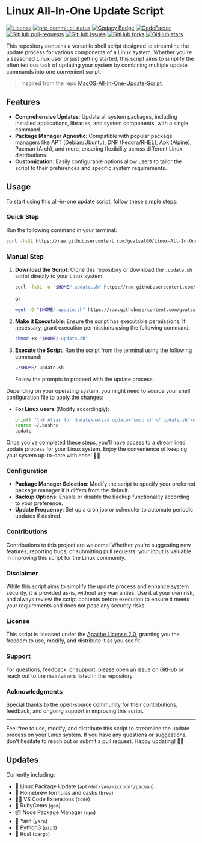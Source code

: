 # Linux All-In-One Update Script

[![License](https://img.shields.io/badge/License-Apache_2.0-blue.svg)](https://img.shields.io/github/license/gvatsal60/Linux-All-In-One-Update-Script)
[![pre-commit.ci status](https://results.pre-commit.ci/badge/github/gvatsal60/Linux-All-In-One-Update-Script/master.svg)](https://results.pre-commit.ci/latest/github/gvatsal60/Linux-All-In-One-Update-Script/HEAD)
[![Codacy Badge](https://app.codacy.com/project/badge/Grade/fea72725a4634b089781f18915e01c21)](https://app.codacy.com/gh/gvatsal60/Linux-All-In-One-Update-Script/dashboard?utm_source=gh&utm_medium=referral&utm_content=&utm_campaign=Badge_grade)
[![CodeFactor](https://www.codefactor.io/repository/github/gvatsal60/linux-all-in-one-update-script/badge)](https://www.codefactor.io/repository/github/gvatsal60/linux-all-in-one-update-script)
[![GitHub pull-requests](https://img.shields.io/github/issues-pr/gvatsal60/Linux-All-In-One-Update-Script.svg)](https://GitHub.com/gvatsal60/Linux-All-In-One-Update-Script/pull/)
[![GitHub issues](https://img.shields.io/github/issues/gvatsal60/Linux-All-In-One-Update-Script.svg)](https://GitHub.com/gvatsal60/Linux-All-In-One-Update-Script/issues/)
[![GitHub forks](https://img.shields.io/github/forks/gvatsal60/Linux-All-In-One-Update-Script.svg)](https://GitHub.com/gvatsal60/Linux-All-In-One-Update-Script/network/)
[![GitHub stars](https://img.shields.io/github/stars/gvatsal60/Linux-All-In-One-Update-Script.svg)](https://GitHub.com/gvatsal60/Linux-All-In-One-Update-Script/stargazers)

This repository contains a versatile shell script designed to streamline the
update process for various components of a Linux system. Whether you're a
seasoned Linux user or just getting started, this script aims to simplify the
often tedious task of updating your system by combining multiple update commands
into one convenient script.

> Inspired from the repo [MacOS-All-In-One-Update-Script](https://github.com/andmpel/MacOS-All-In-One-Update-Script/).

## Features

- **Comprehensive Updates**: Update all system packages, including installed
  applications, libraries, and system components, with a single command.
- **Package Manager Agnostic**: Compatible with popular package managers like
  APT (Debian/Ubuntu), DNF (Fedora/RHEL), Apk (Alpine), Pacman (Arch), and more,
  ensuring flexibility across different Linux distributions.
- **Customization**: Easily configurable options allow users to tailor the
  script to their preferences and specific system requirements.

## Usage

To start using this all-in-one update script, follow these simple steps:

### Quick Step

Run the following command in your terminal:

```sh
curl -fsSL https://raw.githubusercontent.com/gvatsal60/Linux-All-In-One-Update-Script/HEAD/install.sh | sh
```

### Manual Step

1. **Download the Script**: Clone this repository or download the `.update.sh` script directly to your Linux system.

   ```sh
   curl -fsSL -o "$HOME/.update.sh" https://raw.githubusercontent.com/gvatsal60/Linux-All-In-One-Update-Script/HEAD/.update.sh
   ```

   or

   ```sh
   wget -O "$HOME/.update.sh" https://raw.githubusercontent.com/gvatsal60/Linux-All-In-One-Update-Script/HEAD/.update.sh
   ```

2. **Make it Executable**: Ensure the script has executable permissions. If
   necessary, grant execution permissions using the following command:

   ```sh
   chmod +x "$HOME/.update.sh"
   ```

3. **Execute the Script**: Run the script from the terminal using the following command:

   ```sh
   ./$HOME/.update.sh
   ```

   Follow the prompts to proceed with the update process.

Depending on your operating system, you might need to source your shell configuration file to apply the changes:

- **For Linux users** (Modify accordingly):

  ```sh
  printf "\n# Alias for Update\nalias update='sudo sh ~/.update.sh'\n" >> "${HOME}/.bashrc"
  source ~/.bashrc
  update
  ```

Once you've completed these steps, you'll have access to a streamlined update
process for your Linux system. Enjoy the convenience of keeping your system
up-to-date with ease! 🐧✨

### Configuration

- **Package Manager Selection**: Modify the script to specify your preferred package manager if it differs from the default.
- **Backup Options**: Enable or disable the backup functionality according to your preference.
- **Update Frequency**: Set up a cron job or scheduler to automate periodic updates if desired.

### Contributions

Contributions to this project are welcome! Whether you're suggesting new
features, reporting bugs, or submitting pull requests, your input is valuable in
improving this script for the Linux community.

### Disclaimer

While this script aims to simplify the update process and enhance system
security, it is provided as-is, without any warranties. Use it at your own risk,
and always review the script contents before execution to ensure it meets your
requirements and does not pose any security risks.

### License

This script is licensed under the
[Apache License 2.0](https://github.com/gvatsal60/Linux-All-In-One-Update-Script/blob/HEAD/LICENSE),
granting you the freedom to use, modify, and distribute it as you see fit.

### Support

For questions, feedback, or support, please open an issue on GitHub or reach out to the maintainers listed in the repository.

### Acknowledgments

Special thanks to the open-source community for their contributions, feedback, and ongoing support in improving this script.

---

Feel free to use, modify, and distribute this script to streamline the update
process on your Linux system. If you have any questions or suggestions, don't
hesitate to reach out or submit a pull request. Happy updating! 🐧🚀

## Updates

Currently including:

- 🐧 Linux Package Update (`apt/dnf/yum/microdnf/pacman`)
- 🍺 Homebrew formulas and casks (`brew`)
- 🧑‍💻 VS Code Extensions (`code`)
- 💎 RubyGems (`gem`)
- 📦 Node Package Manager (`npm`)
- 🧶 Yarn (`yarn`)
- 🐍 Python3 (`pip3`)
- 🧶 Rust (`cargo`)
